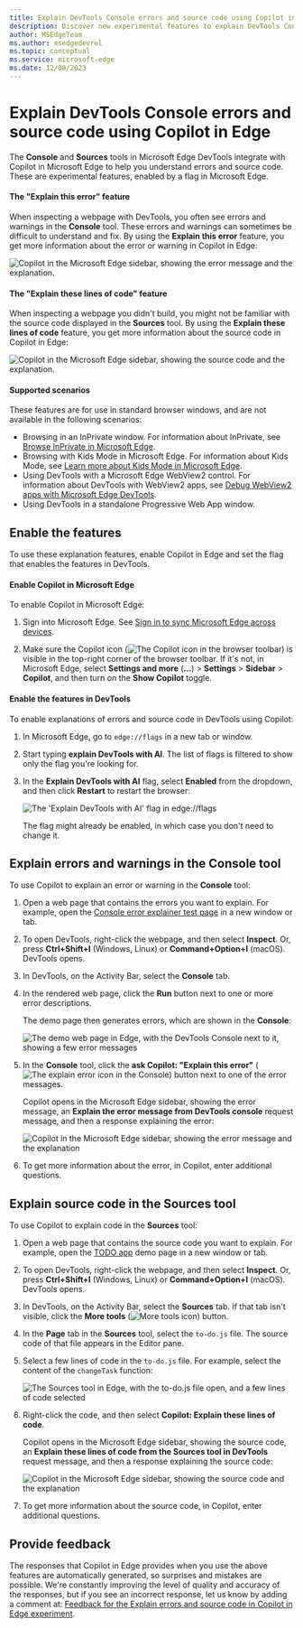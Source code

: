 ```yaml
---
title: Explain DevTools Console errors and source code using Copilot in Edge
description: Discover new experimental features to explain DevTools Console errors and source code in the Sources tool by using Copilot in Edge
author: MSEdgeTeam
ms.author: msedgedevrel
ms.topic: conceptual
ms.service: microsoft-edge
ms.date: 12/08/2023
---
```

# Explain DevTools Console errors and source code using Copilot in Edge

The **Console** and **Sources** tools in Microsoft Edge DevTools integrate with Copilot in Microsoft Edge to help you understand errors and source code. These are experimental features, enabled by a flag in Microsoft Edge.


<!-- ------------------------------ -->
#### The "Explain this error" feature

When inspecting a webpage with DevTools, you often see errors and warnings in the **Console** tool. These errors and warnings can sometimes be difficult to understand and fix. By using the **Explain this error** feature, you get more information about the error or warning in Copilot in Edge:

![Copilot in the Microsoft Edge sidebar, showing the error message and the explanation.](./copilot-explain-images/copilot-error-explanation.png)<!-- instance 1 of using this png -->


<!-- ------------------------------ -->
#### The "Explain these lines of code" feature

When inspecting a webpage you didn't build, you might not be familiar with the source code displayed in the **Sources** tool. By using the **Explain these lines of code** feature, you get more information about the source code in Copilot in Edge:

![Copilot in the Microsoft Edge sidebar, showing the source code and the explanation.](./copilot-explain-images/copilot-code-explanation.png)<!-- instance 1 of using this png -->


<!-- ------------------------------ -->
#### Supported scenarios

These features are for use in standard browser windows, and are not available in the following scenarios:

* Browsing in an InPrivate window.  For information about InPrivate, see [Browse InPrivate in Microsoft Edge](https://support.microsoft.com/microsoft-edge/browse-inprivate-in-microsoft-edge-cd2c9a48-0bc4-b98e-5e46-ac40c84e27e2).
* Browsing with Kids Mode in Microsoft Edge.  For information about Kids Mode, see [Learn more about Kids Mode in Microsoft Edge](https://support.microsoft.com/microsoft-edge/learn-more-about-kids-mode-in-microsoft-edge-4bf0273c-1cbd-47a9-a8f3-895bc1f95bdd).
* Using DevTools with a Microsoft Edge WebView2 control.  For information about DevTools with WebView2 apps, see [Debug WebView2 apps with Microsoft Edge DevTools](../../webview2/how-to/debug-devtools.md).
* Using DevTools in a standalone Progressive Web App window.


<!-- ====================================================================== -->
## Enable the features

To use these explanation features, enable Copilot in Edge and set the flag that enables the features in DevTools.


<!-- ------------------------------ -->
#### Enable Copilot in Microsoft Edge

To enable Copilot in Microsoft Edge:

1. Sign into Microsoft Edge. See [Sign in to sync Microsoft Edge across devices](https://support.microsoft.com/microsoft-edge/sign-in-to-sync-microsoft-edge-across-devices-e6ffa79b-ed52-aa32-47e2-5d5597fe4674).

1. Make sure the Copilot icon (![The Copilot icon in the browser toolbar](./copilot-explain-images/copilot-icon.png)) is visible in the top-right corner of the browser toolbar. If it's not, in Microsoft Edge, select **Settings and more** (**...**) > **Settings** > **Sidebar** > **Copilot**, and then turn on the **Show Copilot** toggle.


<!-- ------------------------------ -->
#### Enable the features in DevTools

To enable explanations of errors and source code in DevTools using Copilot:

1. In Microsoft Edge, go to `edge://flags` in a new tab or window.

1. Start typing **explain DevTools with AI**. The list of flags is filtered to show only the flag you're looking for.

1. In the **Explain DevTools with AI** flag, select **Enabled** from the dropdown, and then click **Restart** to restart the browser:

   ![The 'Explain DevTools with AI' flag in edge://flags](./copilot-explain-images/flag.png)

   The flag might already be enabled, in which case you don't need to change it.


<!-- ====================================================================== -->
## Explain errors and warnings in the Console tool

To use Copilot to explain an error or warning in the **Console** tool:

1. Open a web page that contains the errors you want to explain. For example, open the [Console error explainer test page](https://microsoftedge.github.io/Demos/devtools-explain-error/) in a new window or tab.

1. To open DevTools, right-click the webpage, and then select **Inspect**.  Or, press **Ctrl+Shift+I** (Windows, Linux) or **Command+Option+I** (macOS).  DevTools opens.

1. In DevTools, on the Activity Bar, select the **Console** tab.

1. In the rendered web page, click the **Run** button next to one or more error descriptions.

   The demo page then generates errors, which are shown in the **Console**:

   ![The demo web page in Edge, with the DevTools Console next to it, showing a few error messages](./copilot-explain-images/some-console-errors.png)

1. In the **Console** tool, click the **ask Copilot: "Explain this error"** (![The explain error icon in the Console](./copilot-explain-images/explain-icon.png)) button next to one of the error messages.

   Copilot opens in the Microsoft Edge sidebar, showing the error message, an **Explain the error message from DevTools console** request message, and then a response explaining the error:

   ![Copilot in the Microsoft Edge sidebar, showing the error message and the explanation](./copilot-explain-images/copilot-error-explanation.png)<!-- instance 2 of using this png -->

1. To get more information about the error, in Copilot, enter additional questions.


<!-- ====================================================================== -->
## Explain source code in the Sources tool

To use Copilot to explain code in the **Sources** tool:

1. Open a web page that contains the source code you want to explain. For example, open the [TODO app](https://microsoftedge.github.io/Demos/demo-to-do/) demo page in a new window or tab.

1. To open DevTools, right-click the webpage, and then select **Inspect**.  Or, press **Ctrl+Shift+I** (Windows, Linux) or **Command+Option+I** (macOS).  DevTools opens.

1. In DevTools, on the Activity Bar, select the **Sources** tab. If that tab isn't visible, click the **More tools** (![More tools icon](./copilot-explain-images/more-tools-icon.png)) button.

1. In the **Page** tab in the **Sources** tool, select the `to-do.js` file. The source code of that file appears in the Editor pane.

1. Select a few lines of code in the `to-do.js` file. For example, select the content of the `changeTask` function:

   ![The Sources tool in Edge, with the to-do.js file open, and a few lines of code selected](./copilot-explain-images/selected-code.png)

1. Right-click the code, and then select **Copilot: Explain these lines of code**.

   Copilot opens in the Microsoft Edge sidebar, showing the source code, an **Explain these lines of code from the Sources tool in DevTools** request message, and then a response explaining the source code:

   ![Copilot in the Microsoft Edge sidebar, showing the source code and the explanation](./copilot-explain-images/copilot-code-explanation.png)<!-- instance 2 of using this png -->

1. To get more information about the source code, in Copilot, enter additional questions.


<!-- ====================================================================== -->
## Provide feedback

The responses that Copilot in Edge provides when you use the above features are automatically generated, so surprises and mistakes are possible. We're constantly improving the level of quality and accuracy of the responses, but if you see an incorrect response, let us know by adding a comment at: [Feedback for the Explain errors and source code in Copilot in Edge experiment](https://github.com/MicrosoftEdge/DevTools/issues/203).
